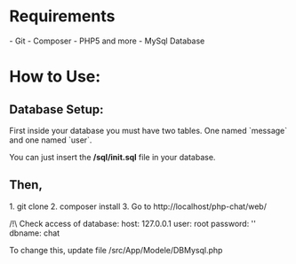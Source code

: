 <html>
<head>
<meta http-equiv="Content-Type" content="text/html; charset=UTF-8">
</head>

<body>

<h1>Requirements</h1>
- Git
- Composer
- PHP5 and more
- MySql Database

<h1>How to Use:</h1>

<h2>Database Setup:</h2>

<p>First inside your database you must have two tables. One named `message` and one named `user`.</p>
<p>You can just insert the <strong>/sql/init.sql</strong> file in your database.</p>

<h2>Then,</h2>
1. git clone
2. composer install
3. Go to http://localhost/php-chat/web/

/!\ Check access of database:
host: 127.0.0.1
user: root
password: ''
dbname: chat

To change this, update file /src/App/Modele/DBMysql.php
</body>
</html>
